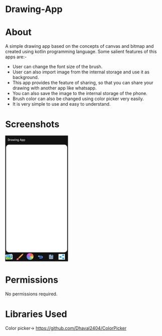 # Drawing-App

# About 

A simple drawing app based on the concepts of canvas and bitmap and created using kotlin programming language. Some salient features of this apps are:-

* User can change the font size of the brush.
* User can also import image from the internal storage and use it as background.
* This app provides the feature of sharing, so that you can share your drawing with another app like whatsapp.
* You can also save the image to the internal storage of the phone.
* Brush color can also be changed using color picker very easily.
* It is very simple to use and easy to understand.

# Screenshots

<img src='https://github.com/SarthakKl/Drawing-App/blob/master/app/Screenshot.jpeg' width="200" height="400">

# Permissions

No permissions required.

# Libraries Used

Color picker-> https://github.com/Dhaval2404/ColorPicker



